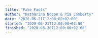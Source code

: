 ```yaml
---
title: "Fake Facts"
author: "Katharina Nocon & Pia Lamberty"
date: "2020-06-21T12:00:00+02:00"
started: "2020-06-21T12:00:00+02:00"
finished: "2020-06-30T12:00:00+02:00"
---
```


